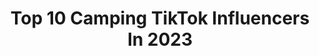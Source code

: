 ---
title: Top 10 Camping TikTok Influencers In 2023
description: >-
  Find top camping TikTok influencers in 2023. Most popular hashtags: #fyp #camping #foryou #foryoupage.
platform: TikTok
hits: 818
text_top: Discover the best TikTok influencers on inBeat.
text_bottom: Our database holds 818 TikTok influencers like this for you to collaborate.
profiles:
  - username: "misipikidd"
    fullname: >-
      Misipikidd
    bio: >-
      I love Jesus.!!!! Swimming 🏊🏻‍♂️cycling 🚴🏻 running 🏃 kayaking 🛶 camping
    location: "United States"
    followers: 15100
    engagement: 2658
    commentsToLikes: 0.064782
    id: ckb0tagflire80j239kxk59y2
    verified: false
    hashtags: "#christianboy, #fyp, #foryou, #jesus"
  - username: "ginamichelle77"
    fullname: >-
      Gina
    bio: >-
      The real @ginamichelle77 Mom Camping ⛺️ Road trips EscoFamily 🎭
    location: "United States"
    followers: 35600
    engagement: 2047
    commentsToLikes: 0.131013
    id: ck9fxqmpo7qlj0j78acgp74tj
    verified: false
    hashtags: "#ginamichelle77, #kids, #joking, #forgetting"
  - username: "pip.pleun"
    fullname: >-
      Pip&Pleun 🌸🌱
    bio: >-
      Avonturen op camping de Heldense Bossen! 🌳🍂 #wearecosmo #heldensebossen
    location: "Netherlands"
    followers: 10400
    engagement: 1366
    commentsToLikes: 0.057143
    id: ckbeu3sxpd5c00j23tjzhzrnd
    verified: false
    hashtags: "#wearecosmo, #foryoupage, #tiktok, #fun"
  - username: "mountainmorgannn"
    fullname: >-
      Morgan
    bio: >-
      Car camping Solo travel tips Your support means the world! Venmo @mountainmorgan
    location: "United States"
    followers: 74900
    engagement: 931
    commentsToLikes: 0.027898
    id: ckd1abfkjsa270j23a7ns0szb
    verified: false
    hashtags: "#camping, #carcamping, #jackery, #motorhome"
  - username: "mellyphoto"
    fullname: >-
      Melissa P Gibson
    bio: >-
      🇨🇦 Photographer 🌲 #hiking #camping #nature #outdoors #adventure
    location: "Canada"
    followers: 59400
    engagement: 594
    commentsToLikes: 0.037074
    id: cka0sk3e0lvdo0i78tnhtdju5
    verified: false
    hashtags: "#fishlover, #fishin, #wildanimals, #nature"
  - username: "joeandersonrvs"
    fullname: >-
      JoeAndersonRVs
    bio: >-
      Go Camping!!
    location: "United States"
    followers: 10900
    engagement: 513
    commentsToLikes: 0.032394
    id: ck81qrk2xj9a60j78jjsbt4ud
    verified: false
    hashtags: "#camp, #camperlife, #fifthwheel, #camping"
  - username: "stephanieburlett"
    fullname: >-
      Stephanie Burlett
    bio: >-
      1994! Love the outdoors. I love to go fishing,hiking,and camping.
    location: "United States"
    followers: 12100
    engagement: 1074
    commentsToLikes: 0.023685
    id: ckac5lhrbddv70i78k362bhnw
    verified: false
    hashtags: "#singlelife, #foryoupage, #foryou, #single"
  - username: "senderud"
    fullname: >-
      Christian Senrud
    bio: >-
      Skate clips. Camping. Dogs. Whatever else.
    location: "United States"
    followers: 11300
    engagement: 1015
    commentsToLikes: 0.009580
    id: ckacfnk64rpl60i78eoni3w4f
    verified: false
    hashtags: "#skateboardingisfun, #california, #longbeach, #vansskate"
  - username: "campinghacks"
    fullname: >-
      campinghacks
    bio: >-
      Tips Tricks Gears campinghacks@usa.com Check supercool camping gears here↓
    location: "United States"
    followers: 72800
    engagement: 628
    commentsToLikes: 0.039749
    id: ckauy7r8m3piw0j23e9wx95e4
    verified: false
    hashtags: "#nationalpark, #outdoor, #campinghacks, #camping"
  - username: "hobbsy98"
    fullname: >-
      Hobbsy98
    bio: >-
      Camping, fishing and 4wdrivin 👌🤙🇦🇺
    location: "Australia"
    followers: 2777
    engagement: 759
    commentsToLikes: 0.030591
    id: ck81qrm2oj9m30j785fzlkioa
    verified: false
    hashtags: "#kelpie, #aussie, #dogsoftiktok, #bns"
---